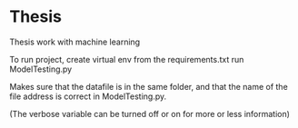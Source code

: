 # Thesis
Thesis work with machine learning

To run project,
create virtual env from the requirements.txt
run ModelTesting.py

Makes sure that the datafile is in the same folder, and that the name of the file address is correct in ModelTesting.py.


(The verbose variable can be turned off or on for more or less information)